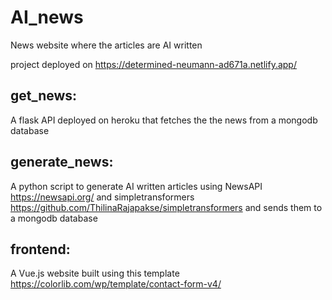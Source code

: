 # AI_news
News website where the articles are AI written

project deployed on https://determined-neumann-ad671a.netlify.app/

## get_news:

A flask API deployed on heroku that fetches the the news from a mongodb database

## generate_news:

A python script to generate AI written articles using NewsAPI https://newsapi.org/ and simpletransformers https://github.com/ThilinaRajapakse/simpletransformers and sends them to a mongodb database

## frontend:

A Vue.js website built using this template https://colorlib.com/wp/template/contact-form-v4/
